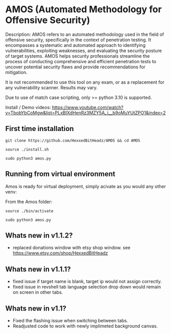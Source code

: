 # AMOS (Automated Methodology for Offensive Security)

Description: AMOS refers to an automated methodology used in the field of offensive security, specifically in the context of penetration testing. It encompasses a systematic and automated approach to identifying vulnerabilities, exploiting weaknesses, and evaluating the security posture of target systems. AMOS helps security professionals streamline the process of conducting comprehensive and efficient penetration tests to uncover potential security flaws and provide recommendations for mitigation.

It is not recommended to use this tool on any exam, or as a replacement for any vulnerability scanner.  Results may vary.

Due to use of match case scripting, only >= python 3.10 is supported.

Install / Demo videos: https://www.youtube.com/watch?v=TbobYbCoMgw&list=PLxBIXdHenRz3MZY5A_j__b9oMuYUtZPO1&index=2

## First time installation
```
git clone https://github.com/HexxedBitHeadz/AMOS && cd AMOS
```

```
source ./install.sh
```

```
sudo python3 amos.py
```

## Running from virtual environment
Amos is ready for virtual deployment, simply acivate as you would any other venv:

From the Amos folder:
```
source ./bin/activate
```

```
sudo python3 amos.py
```

## Whats new in v1.1.2?
- replaced donations window with etsy shop window.
  see https://www.etsy.com/shop/HexxedBitHeadz

## Whats new in v1.1.1?
- fixed issue if target name is blank, target ip would not assign correctly.
- fixed issue in revshell tab language selection drop down would remain on screen in other tabs.

## Whats new in v1.1?
- Fixed the flashing issue when switching between tabs.
- Readjusted code to work with newly implimeted background canvas.
